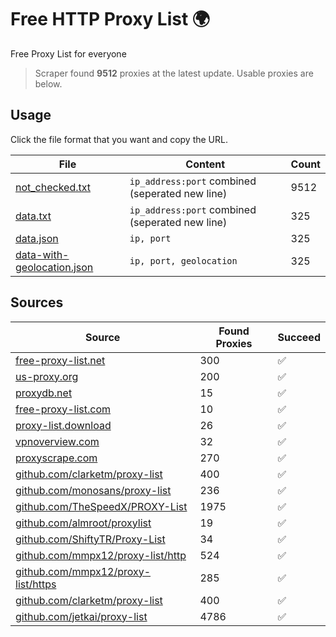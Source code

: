 
# Free HTTP Proxy List 🌍

Free Proxy List for everyone

> Scraper found **9512** proxies at the latest update. Usable proxies are below.

## Usage

Click the file format that you want and copy the URL.


|File|Content|Count|
|----|-------|-----|
|[not_checked.txt](https://raw.githubusercontent.com/yemixzy/proxy-list/main/proxy-list/not_checked.txt)|`ip_address:port` combined (seperated new line)|9512|
|[data.txt](https://raw.githubusercontent.com/yemixzy/proxy-list/main/proxy-list/data.txt)|`ip_address:port` combined (seperated new line)|325|
|[data.json](https://raw.githubusercontent.com/yemixzy/proxy-list/main/proxy-list/data.json)|`ip, port`|325|
|[data-with-geolocation.json](https://raw.githubusercontent.com/yemixzy/proxy-list/main/proxy-list/data-with-geolocation.json)|`ip, port, geolocation`|325|

## Sources

|Source|Found Proxies|Succeed|
|------|-------------|-------|
|[free-proxy-list.net](https://free-proxy-list.net)|300|✅|
|[us-proxy.org](https://www.us-proxy.org)|200|✅|
|[proxydb.net](http://proxydb.net)|15|✅|
|[free-proxy-list.com](https://free-proxy-list.com/?page=&port=&type%5B%5D=http&type%5B%5D=https&up_time=0&search=Search)|10|✅|
|[proxy-list.download](https://www.proxy-list.download/HTTP)|26|✅|
|[vpnoverview.com](https://vpnoverview.com/privacy/anonymous-browsing/free-proxy-servers)|32|✅|
|[proxyscrape.com](https://api.proxyscrape.com/v2/?request=displayproxies&protocol=http&timeout=10000&country=all&ssl=all&anonymity=all)|270|✅|
|[github.com/clarketm/proxy-list](https://raw.githubusercontent.com/clarketm/proxy-list/master/proxy-list-raw.txt)|400|✅|
|[github.com/monosans/proxy-list](https://raw.githubusercontent.com/monosans/proxy-list/main/proxies/http.txt)|236|✅|
|[github.com/TheSpeedX/PROXY-List](https://raw.githubusercontent.com/TheSpeedX/PROXY-List/master/http.txt)|1975|✅|
|[github.com/almroot/proxylist](https://raw.githubusercontent.com/almroot/proxylist/master/list.txt)|19|✅|
|[github.com/ShiftyTR/Proxy-List](https://raw.githubusercontent.com/ShiftyTR/Proxy-List/master/http.txt)|34|✅|
|[github.com/mmpx12/proxy-list/http](https://raw.githubusercontent.com/mmpx12/proxy-list/master/http.txt)|524|✅|
|[github.com/mmpx12/proxy-list/https](https://raw.githubusercontent.com/mmpx12/proxy-list/master/https.txt)|285|✅|
|[github.com/clarketm/proxy-list](https://raw.githubusercontent.com/clarketm/proxy-list/master/proxy-list-raw.txt)|400|✅|
|[github.com/jetkai/proxy-list](https://raw.githubusercontent.com/jetkai/proxy-list/main/online-proxies/txt/proxies.txt)|4786|✅|


